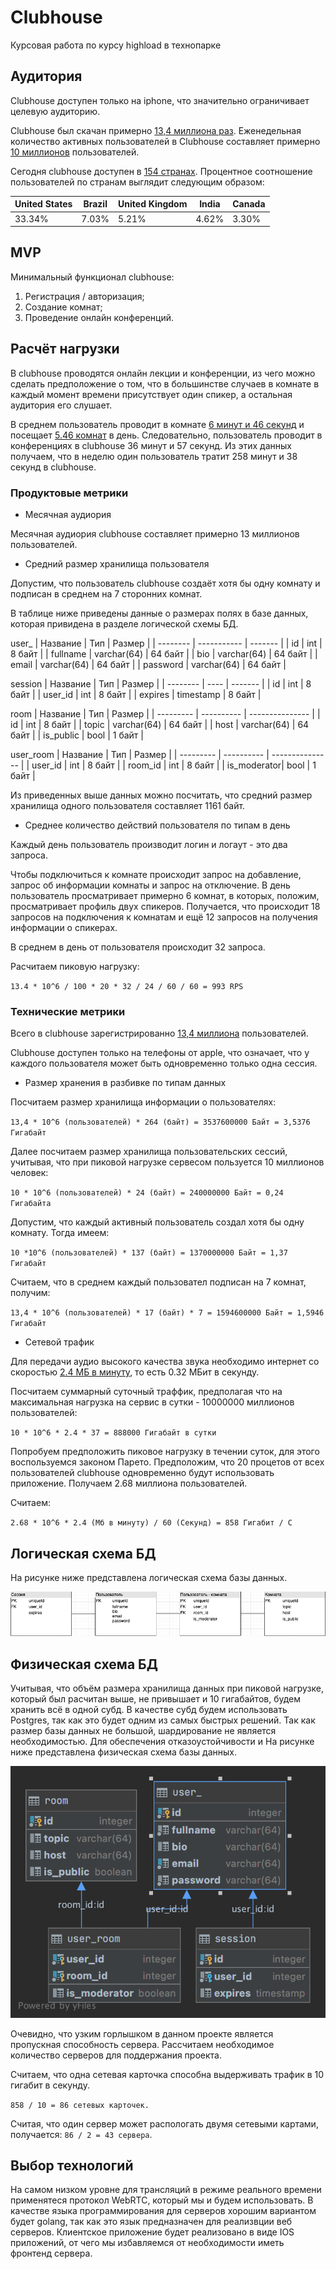 # Clubhouse
Курсовая работа по курсу highload в технопарке

## Аудитория
Clubhouse доступен только на iphone, что значительно ограничивает целевую аудиторию.

Clubhouse был скачан примерно [13,4 миллиона раз](https://www.bbc.com/news/technology-57058516#:~:text=Clubhouse%20had%20about%2013.4%20million,store%20analysts%20Sensor%20Tower%20said.). Еженедельная количество активных пользователей в Clubhouse составляет примерно [10 миллионов](https://backlinko.com/clubhouse-users#clubhouse-usage-statistics) пользователей.

Сегодня clubhouse доступен в [154 странах](https://backlinko.com/clubhouse-users#how-popular). Процентное соотношение пользователей по странам выглядит следующим образом:

United States | Brazil | United Kingdom | India | Canada |
--- | --- | --- | --- | --- |
33.34% | 7.03% | 5.21% | 4.62% | 3.30% |

## MVP
Минимальный функционал clubhouse:
1. Регистрация / авторизация;
2. Создание комнат;
3. Проведение онлайн конференций.

## Расчёт нагрузки
В clubhouse проводятся онлайн лекции и конференции, из чего можно сделать предположение о том, что в большинстве случаев в комнате в каждый момент времени присутствует один спикер, а остальная аудитория его слушает.

В среднем пользователь проводит в комнате [6 минут и 46 секунд](https://www.similarweb.com/website/app.clubhouse.io/) и посещает [5.46 комнат](https://www.similarweb.com/website/app.clubhouse.io/) в день. Следовательно, пользователь проводит в конференциях в clubhouse 36 минут и 57 секунд. Из этих данных получаем, что в неделю один пользователь тратит 258 минут и 38 секунд в clubhouse.


### Продуктовые метрики
* Месячная аудиория

Месячная аудиория clubhouse составляет примерно 13 миллионов пользователей.

* Средний размер хранилища пользователя

Допустим, что пользователь clubhouse создаёт хотя бы одну комнату и подписан в среднем на 7 сторонних комнат.

В таблице ниже приведены данные о размерах полях в базе данных, которая привидена в разделе логической схемы БД.

user_
| Название | Тип         | Размер  |
| -------- | ----------- | ------- |
| id       | int         | 8 байт  |
| fullname | varchar(64) | 64 байт |
| bio      | varchar(64) | 64 байт |
| email    | varchar(64) | 64 байт |
| password | varchar(64) | 64 байт |

session
| Название | Тип  | Размер  |
| -------- | ---- | ------- |
| id | int | 8 байт |
| user_id   | int | 8 байт  |
| expires | timestamp | 8 байт |

room
| Название  | Тип        | Размер          |
| --------- | ---------- | --------------- |
| id        | int       | 8 байт         |
| topic | varchar(64) | 64 байт |
| host | varchar(64) | 64 байт |
| is_public | bool | 1 байт |

user_room
| Название  | Тип        | Размер          |
| --------- | ---------- | --------------- |
| user_id   | int        | 8 байт          |
| room_id   | int        | 8 байт          |
| is_moderator| bool     | 1 байт          |

Из приведенных выше данных можно посчитать, что средний размер хранилища одного пользователя составляет 1161 байт.

* Среднее количество действий пользователя по типам в день

Каждый день пользователь производит логин и логаут - это два запроса.


Чтобы подключиться к комнате происходит запрос на добавление, запрос об информации комнаты и запрос на отключение. В день пользователь просматривает примерно 6 комнат, в которых, положим, просматривает профиль двух спикеров. Получается, что происходит 18 запросов на подключения к комнатам и ещё 12 запросов на получения информации о спикерах.

В среднем в день от пользователя происходит 32 запроса.

Расчитаем пиковую нагрузку:


`
      13.4 * 10^6 / 100 * 20 * 32 / 24 / 60 / 60 = 993 RPS
`

### Технические метрики
Всего в clubhouse зарегистрированно [13,4 миллиона](https://www.bbc.com/news/technology-57058516#:~:text=Clubhouse%20had%20about%2013.4%20million,store%20analysts%20Sensor%20Tower%20said.) пользователей.

Clubhouse доступен только на телефоны от apple, что означает, что у каждого пользователя может быть одновременно только одна сессия.

* Размер хранения в разбивке по типам данных

Посчитаем размер хранилища информации о пользователях:


`
      13,4 * 10^6 (пользователей) * 264 (байт) = 3537600000 Байт = 3,5376 Гигабайт
`

Далее посчитаем размер хранилища пользовательских сессий, учитывая, что при пиковой нагрузке сервесом пользуется 10 миллионов человек:


`
      10 * 10^6 (пользователей) * 24 (байт) = 240000000 Байт = 0,24 Гигабайта
`

Допустим, что каждый активный пользователь создал хотя бы одну комнату. Тогда имеем:

`
      10 *10^6 (пользователей) * 137 (байт) = 1370000000 Байт = 1,37 Гигабайт
`

Считаем, что в среднем каждый пользовател подписан на 7 комнат, получим:

`
      13,4 * 10^6 (пользователей) * 17 (байт) * 7 = 1594600000 Байт = 1,5946 Гигабайт
`

* Сетевой трафик

Для передачи аудио высокого качества звука необходимо интернет со скоростью [2.4 МБ в минуту](https://bool.dev/news/detail/skolko-vam-nuzhno-trafika-na-audio-i-video-kontent-dlya-vashego-smartfona), то есть 0.32 МБит в секунду.

Посчитаем суммарный суточный траффик, предполагая что на максимальная нагрузка на сервис в сутки - 10000000 миллионов пользователей:

`
      10 * 10^6 * 2.4 * 37 = 888000 Гигабайт в сутки
`

Попробуем предположить пиковое нагрузку в течении суток, для этого воспользуемся законом Парето. Предположим, что 20 процетов от всех пользователей clubhouse одновременно будут использовать приложение.
Получаем 2.68 миллиона пользователей.

Считаем:

`
      2.68 * 10^6 * 2.4 (Мб в минуту) / 60 (Секунд) = 858 Гигабит / С
`

<!-- Из приведенных выше данных можно сделать вывод, что суммарный суточный траффик составляет примерно 886704 Гбайт в сутки. -->

<!-- * RPS в разбивке по типам запросов

Использую закон Парета посчитаем RPS в разбивке по типам запросов:

Для подключения к конференции пользователь должен совершить три запроса (см. выше), ежедневно пользователь заходит в 6 комнат значит:

`
      13.4 * 10^6 / 100 * 20 * 3 * 6 / 24 / 60 / 60 = 589 RPS
` -->


## Логическая схема БД
На рисунке ниже представлена логическая схема базы данных.


![image](https://github.com/SanSanchezzz/technopark_highload-course-work/blob/master/png/DBL.png?raw=true)


## Физическая схема БД

Учитывая, что объём размера хранилища данных при пиковой нагрузке, который был расчитан выше, не привышает и 10 гигабайтов, будем хранить всё в одной субд. В качестве субд будем использовать Postgres, так как это будет одним из самых быстрых решений. Так как размер базы данных не большой, шардирование не является необходимостью. Для обеспечения отказоустойчивости и 
На рисунке ниже представлена физическая схема базы данных.

![image](https://github.com/SanSanchezzz/technopark_highload-course-work/blob/master/png/dbp.png?raw=true)


Очевидно, что узким горлышком в данном проекте является пропускная способность сервера. Рассчитаем необходимое количество серверов для поддержания проекта.

Считаем, что одна сетевая карточка способна выдерживать трафик в 10 гигабит в секунду.

`
      858 / 10 = 86 сетевых карточек.
`

Считая, что один сервер может распологать двумя сетевыми картами, получается: `86 / 2 = 43 сервера`.




## Выбор технологий

На самом низком уровне для трансляций в режиме реального времени применятеся протокол WebRTC, который мы и будем использовать. В качестве языка программирования для серверов хорошим вариантом будет golang, так как это язык предназначен для реализвции веб серверов. Клиентское приложение будет реализовано в виде IOS приложений, от чего мы избавляемся от необходимости иметь фронтенд сервера.
